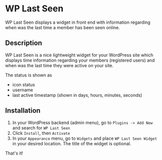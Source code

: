 # WP Last Seen #

WP Last Seen displays a widget in front end with information regarding when was the last time a member has been seen online.

## Description ##

WP Last Seen is a nice lightweight widget for your WordPress site which displays time information regarding your members (registered users) and when was the last time they were active on your site.

The status is shown as

* icon status
* username
* last active timestamp (shown in days, hours, minutes, seconds)

## Installation ##

1. In your WordPress backend (admin menu), go to `Plugins -> Add New` and search for `WP Last Seen`
2. Click `Install`, then `Activate`
3. In your `Appearance` menu, go to `Widgets` and place `WP Last Seen Widget` in your desired location. The title of the widget is optional.

That's it!

